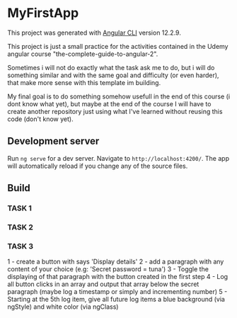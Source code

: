 # MyFirstApp

This project was generated with [Angular CLI](https://github.com/angular/angular-cli) version 12.2.9.

This project is just a small practice for the activities contained in the Udemy angular course "the-complete-guide-to-angular-2".

Sometimes i will not do exactly what the task ask me to do, but i will do something similar and with the same goal and difficulty (or even harder), that make more sense with this template im building.

My final goal is to do something somehow usefull in the end of this course (i dont know what yet), but maybe at the end of the course I will have to create another repository just using what I've learned without reusing this code (don't know yet).

## Development server

Run `ng serve` for a dev server. Navigate to `http://localhost:4200/`. The app will automatically reload if you change any of the source files.

## Build

### TASK 1

### TASK 2

### TASK 3

1 - create a button with says 'Display details'
2 - add a paragraph with any content of your choice (e.g: 'Secret password = tuna')
3 - Toggle the displaying of that paragraph with the button created in the first step
4 - Log all button clicks in an array and output that array below the secret paragraph (maybe log a timestamp or simply and incrementing number)
5 - Starting at the 5th log item, give all future log items a blue background (via ngStyle) and white color (via ngClass)
